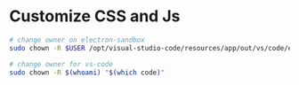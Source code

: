 
# Customize CSS and Js
``` bash
# change owner on electron-sandbox
sudo chown -R $USER /opt/visual-studio-code/resources/app/out/vs/code/electron-sandbox/workbench/

# change owner for vs-code
sudo chown -R $(whoami) "$(which code)"
```

